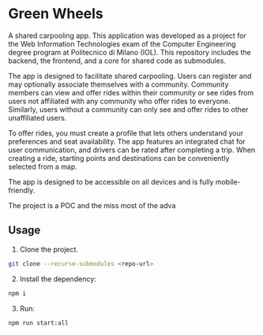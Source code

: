 # Green Wheels
A shared carpooling app. This application was developed as a project for the Web Information Technologies exam of the Computer Engineering degree program at Politecnico di Milano (IOL). This repository includes the backend, the frontend, and a core for shared code as submodules.

The app is designed to facilitate shared carpooling. Users can register and may optionally associate themselves with a community. Community members can view and offer rides within their community or see rides from users not affiliated with any community who offer rides to everyone. Similarly, users without a community can only see and offer rides to other unaffiliated users.

To offer rides, you must create a profile that lets others understand your preferences and seat availability. The app features an integrated chat for user communication, and drivers can be rated after completing a trip. When creating a ride, starting points and destinations can be conveniently selected from a map.

The app is designed to be accessible on all devices and is fully mobile-friendly.

The project is a POC and the miss most of the adva

## Usage

1. Clone the project.
```bash
git clone --recurse-submodules <repo-url>
```

2. Install the dependency:
```bash
npm i
```

3. Run:
```bash
npm run start:all
```
